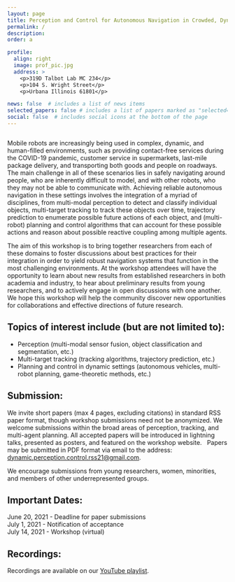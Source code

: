 ```yaml
---
layout: page
title: Perception and Control for Autonomous Navigation in Crowded, Dynamic Environments 
permalink: /
description: 
order: a

profile:
  align: right
  image: prof_pic.jpg
  address: >
    <p>319D Talbot Lab MC 234</p>
    <p>104 S. Wright Street</p>
    <p>Urbana Illinois 61801</p>

news: false  # includes a list of news items
selected_papers: false # includes a list of papers marked as "selected={true}"
social: false  # includes social icons at the bottom of the page
---
```


<img class="img-fluid rounded z-depth-1" src="{{ '/assets/img/front.jpeg' | relative_url }}" alt="" title="front"/>


Mobile robots are increasingly being used in complex, dynamic, and human-filled environments, such as providing contact-free services during the COVID-19 pandemic, customer service in supermarkets, last-mile package delivery, and transporting both goods and people on roadways. The main challenge in all of these scenarios lies in safely navigating around people, who are inherently difficult to model, and with other robots, who they may not be able to communicate with. Achieving reliable autonomous navigation in these settings involves the integration of a myriad of disciplines, from multi-modal perception to detect and classify individual objects, multi-target tracking to track these objects over time, trajectory prediction to enumerate possible future actions of each object, and (multi-robot) planning and control algorithms that can account for these possible actions and reason about possible reactive coupling among multiple agents.

The aim of this workshop is to bring together researchers from each of these domains to foster discussions about best practices for their integration in order to yield robust navigation systems that function in the most challenging environments. At the workshop attendees will have the opportunity to learn about new results from established researchers in both academia and industry, to hear about preliminary results from young researchers, and to actively engage in open discussions with one another. We hope this workshop will help the community discover new opportunities for collaborations and effective directions of future research.

<h2> Topics of interest include (but are not limited to): </h2>

- Perception (multi-modal sensor fusion, object classification and segmentation, etc.) 
- Multi-target tracking (tracking algorithms, trajectory prediction, etc.) 
- Planning and control in dynamic settings (autonomous vehicles, multi-robot planning, game-theoretic methods, etc.) 


<h2> Submission: </h2>

We invite short papers (max 4 pages, excluding citations) in standard RSS paper format, though workshop submissions need not be anonymized. We welcome submissions within the broad areas of perception, tracking, and multi-agent planning. All accepted papers will be introduced in lightning talks, presented as posters, and featured on the workshop website.
 
Papers may be submitted in PDF format via email to the address: <a href="mailto:dynamic.perception.control.rss21@gmail.com">dynamic.perception.control.rss21@gmail.com</a>.

We encourage submissions from young researchers, women, minorities, and members of other underrepresented groups.


<h2> Important Dates: </h2>


June 20, 2021 - Deadline for paper submissions <br>
July 1, 2021 - Notification of acceptance <br>
July 14, 2021 - Workshop (virtual) <br> 

<h2> Recordings: </h2>

Recordings are available on our <a href="https://youtu.be/4xsQghRro3Y">YouTube playlist</a>. 


